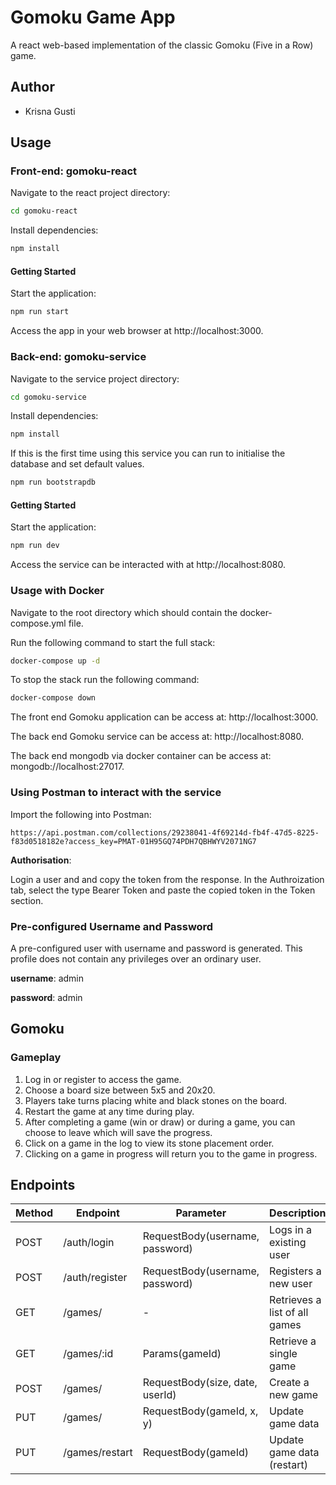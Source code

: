 # Gomoku Game App

A react web-based implementation of the classic Gomoku (Five in a Row) game.

## Author
- Krisna Gusti

## Usage 

### Front-end: gomoku-react

Navigate to the react project directory:

```bash
cd gomoku-react
```

Install dependencies:

```bash
npm install
```

#### Getting Started

Start the application:

```bash
npm run start
```

Access the app in your web browser at http://localhost:3000.

### Back-end: gomoku-service

Navigate to the service project directory:

```bash
cd gomoku-service
```

Install dependencies:

```bash
npm install
```

If this is the first time using this service you can run to initialise
the database and set default values.
```bash
npm run bootstrapdb
```

#### Getting Started

Start the application:

```bash
npm run dev
```

Access the service can be interacted with at http://localhost:8080.

### Usage with Docker

Navigate to the root directory which should contain the docker-compose.yml file.

Run the following command to start the full stack:
```bash
docker-compose up -d
``` 

To stop the stack run the following command:
```bash
docker-compose down 
```

The front end Gomoku application can be access at: http://localhost:3000.

The back end Gomoku service can be access at: http://localhost:8080.

The back end mongodb via docker container can be access at: mongodb://localhost:27017.

### Using Postman to interact with the service

Import the following into Postman:
```
https://api.postman.com/collections/29238041-4f69214d-fb4f-47d5-8225-f83d0518182e?access_key=PMAT-01H95GQ74PDH7QBHWYV2071NG7
```

**Authorisation**:

Login a user and and copy the token from the response. 
In the Authroization tab, select the type Bearer Token and paste the copied token in the Token section.

### Pre-configured Username and Password

A pre-configured user with username and password is generated. This profile does not contain any privileges over an ordinary user.

**username**: admin

**password**: admin

## Gomoku

### Gameplay

1. Log in or register to access the game.
2. Choose a board size between 5x5 and 20x20.
3. Players take turns placing white and black stones on the board.
4. Restart the game at any time during play.
5. After completing a game (win or draw) or during a game, you can choose to leave which will save the progress.
6. Click on a game in the log to view its stone placement order.
7. Clicking on a game in progress will return you to the game in progress.

## Endpoints

| Method    | Endpoint          | Parameter                         | Description                   | Response          |
| ---       | ---               | ---                               | ---                           | ---               |
| POST      | /auth/login       | RequestBody(username, password)   | Logs in a existing user       | {user, token}     |
| POST      | /auth/register    | RequestBody(username, password)   | Registers a new user          | {user, token}     |
| GET       | /games/           | -                                 | Retrieves a list of all games | List<Game>        |
| GET       | /games/:id        | Params(gameId)                    | Retrieve a single game        | Game              |
| POST      | /games/           | RequestBody(size, date, userId)   | Create a new game             | Game              |
| PUT       | /games/           | RequestBody(gameId, x, y)         | Update game data              | GameStatus        |
| PUT       | /games/restart    | RequestBody(gameId)               | Update game data (restart)    | GameStatus        |
